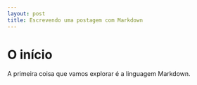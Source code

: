 ```yaml
---
layout: post
title: Escrevendo uma postagem com Markdown
---
```

# O início
A primeira coisa que vamos explorar é a linguagem Markdown.
